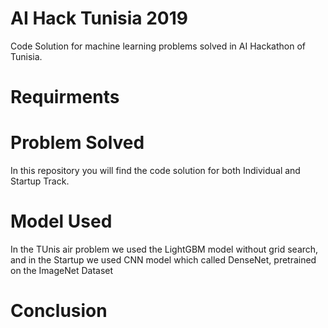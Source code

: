# AI Hack Tunisia 2019
Code Solution for machine learning problems solved in AI Hackathon of Tunisia.

# Requirments

# Problem Solved
In this repository you will find the code solution for both Individual and Startup Track.

# Model Used
In the TUnis air problem we used the LightGBM model without grid search, and in the Startup we used CNN model which called DenseNet, pretrained on the ImageNet Dataset

# Conclusion
